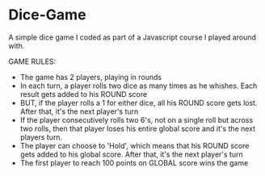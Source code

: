 # Dice-Game
A simple dice game I coded as part of a Javascript course I played around with.

GAME RULES:
- The game has 2 players, playing in rounds
- In each turn, a player rolls two dice as many times as he whishes. Each result gets added to his ROUND score
- BUT, if the player rolls a 1 for either dice, all his ROUND score gets lost. After that, it's the next player's turn
- If the player consecutively rolls two 6's, not on a single roll but across two rolls, then that player loses his entire
  global score and it's the next players turn.
- The player can choose to 'Hold', which means that his ROUND score gets added to his global score. 
  After that, it's the next player's turn
- The first player to reach 100 points on GLOBAL score wins the game
